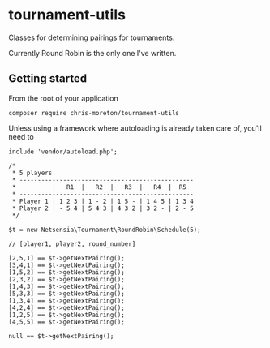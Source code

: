# tournament-utils

Classes for determining pairings for tournaments.

Currently Round Robin is the only one I've written.

## Getting started

From the root of your application

    composer require chris-moreton/tournament-utils
    
Unless using a framework where autoloading is already taken care of, you'll need to

    include 'vendor/autoload.php';
    
    /* 
     * 5 players
     * ------------------------------------------------
     *          |   R1  |   R2  |   R3  |   R4  |  R5
     * ------------------------------------------------
     * Player 1 | 1 2 3 | 1 - 2 | 1 5 - | 1 4 5 | 1 3 4
     * Player 2 | - 5 4 | 5 4 3 | 4 3 2 | 3 2 - | 2 - 5
     */
     
    $t = new Netsensia\Tournament\RoundRobin\Schedule(5);
    
    // [player1, player2, round_number]
    
    [2,5,1] == $t->getNextPairing();
    [3,4,1] == $t->getNextPairing();
    [1,5,2] == $t->getNextPairing();
    [2,3,2] == $t->getNextPairing();
    [1,4,3] == $t->getNextPairing();
    [5,3,3] == $t->getNextPairing();
    [1,3,4] == $t->getNextPairing();
    [4,2,4] == $t->getNextPairing();
    [1,2,5] == $t->getNextPairing();
    [4,5,5] == $t->getNextPairing();
     
    null == $t->getNextPairing();